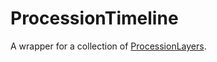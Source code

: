 # ProcessionTimeline

A wrapper for a collection of [ProcessionLayers](prototype:ProcessionLayer).

